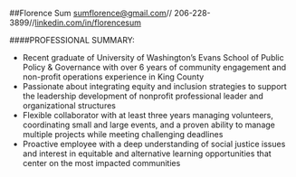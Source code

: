 ##Florence Sum 
[sumflorence@gmail.com](mailto:sumflorence@gmail.com)// 206-228-3899//[linkedin.com/in/florencesum](https://www.linkedin.com/in/florencesum "Florence's LinkedIn")

####PROFESSIONAL SUMMARY: 
- Recent graduate of University of Washington’s Evans School of Public Policy & Governance with over 6  years of community engagement and non-profit operations experience in King County
- Passionate about integrating equity and inclusion strategies to support the leadership development of 
nonprofit professional leader and organizational structures
- Flexible collaborator with at least three years managing volunteers, coordinating small and large events, and a proven ability to manage multiple projects while meeting challenging deadlines 
- Proactive employee with a deep understanding of social justice issues and interest in equitable and alternative learning opportunities that center on the most impacted communities
